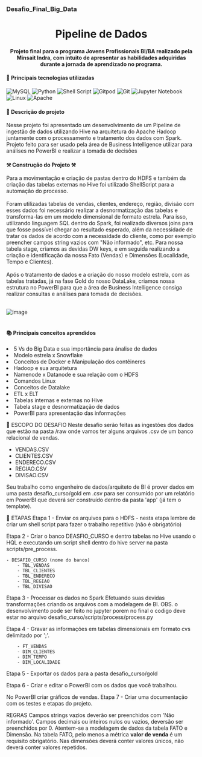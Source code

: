  ### Desafio_Final_Big_Data
 
<h1 align="center"> Pipeline de Dados </h1>
<h4 align="center">Projeto final para o programa Jovens Profissionais BI/BA realizado pela Minsait Indra, com intuito de apresentar as habilidades adquiridas durante a jornada de aprendizado no programa.</h4>
<h4 tabindex="-1" dir="auto">📌 Principais tecnologias utilizadas</h4>

![MySQL](https://img.shields.io/badge/mysql-%2300f.svg?style=for-the-badge&logo=mysql&logoColor=white) ![Python](https://img.shields.io/badge/python-3670A0?style=for-the-badge&logo=python&logoColor=ffdd54) ![Shell Script](https://img.shields.io/badge/shell_script-%23121011.svg?style=for-the-badge&logo=gnu-bash&logoColor=white) ![Gitpod](https://img.shields.io/badge/gitpod-f06611.svg?style=for-the-badge&logo=gitpod&logoColor=white) ![Git](https://img.shields.io/badge/GIT-E44C30?style=for-the-badge&logo=git&logoColor=white) ![Jupyter Notebook](https://img.shields.io/badge/jupyter-%23FA0F00.svg?style=for-the-badge&logo=jupyter&logoColor=white) ![Linux](https://img.shields.io/badge/Linux-FCC624?style=for-the-badge&logo=linux&logoColor=black) ![Apache](https://img.shields.io/badge/apache-%23D42029.svg?style=for-the-badge&logo=apache&logoColor=white)

<h4 tabindex="-1" dir="auto"></a> 📍 Descrição do projeto</h4>

Nesse projeto foi apresentado um desenvolvimento de um Pipeline de ingestão de dados utilizando Hive na arquitetura do Apache Hadoop juntamente com o processamento e tratamento dos dados com Spark. Projeto feito para ser usado pela área de Business Intelligence utilizar para análises no PowerBI e realizar a tomada de decisões


<h4 tabindex="-1" dir="auto">⚒️ Construção do Projeto ⚒️</h4>
Para a movimentação e criação de pastas dentro do HDFS e também da criação das tabelas externas no Hive foi utilizado ShellScript para a automação do processo.
<br></br>
Foram utilizadas tabelas de vendas, clientes, endereço, região, divisão com esses dados foi necessário realizar a desnormatização das tabelas e transforma-las em um modelo dimensional de formato estrela.
Para isso, utilizando linguagem SQL dentro do Spark, foi realizado diversos joins para que fosse possível chegar ao resultado esperado, além da necessidade de tratar os dados de acordo com a necessidade do cliente, como por exemplo preencher campos string vazios com "Não informado", etc. Para nossa tabela stage, criamos as devidas DW keys, e em seguida realizando a criação e identificação da nossa Fato (Vendas) e Dimensões (Localidade, Tempo e Clientes).
<br></br>
Após o tratamento de dados e a criação do nosso modelo estrela, com as tabelas tratadas, já na fase Gold do nosso DataLake, criamos nossa estrutura no PowerBI para que a área de Business Intelligence consiga realizar consultas e análises para tomada de decisões.
<br></br>

![image](https://user-images.githubusercontent.com/126920974/230743241-db2c1ee3-cc80-432c-9803-c641f210c64f.png)
<br></br>
<h4 tabindex="-1" dir="auto">📚 Principais conceitos aprendidos</h4>
<li> 5 Vs do Big Data e sua importância para ánalise de dados </li>
<li> Modelo estrela x Snowflake </li>
<li> Conceitos de Docker e Manipulação dos contêineres </li>
<li> Hadoop e sua arquitetura </li>
<li> Namenode x Datanode e sua relação com o HDFS </li>
<li> Comandos Linux </li>
<li> Conceitos de Datalake </li>
<li> ETL x ELT </li>
<li> Tabelas internas e externas no Hive </li>
<li> Tabela stage e desnormatização de dados </li>
<li> PowerBI para apresentação das informações </li>

📌 ESCOPO DO DESAFIO
Neste desafio serão feitas as ingestões dos dados que estão na pasta /raw onde vamos ter alguns arquivos .csv de um banco relacional de vendas.

 - VENDAS.CSV
 - CLIENTES.CSV
 - ENDERECO.CSV
 - REGIAO.CSV
 - DIVISAO.CSV

Seu trabalho como engenheiro de dados/arquiteto de BI é prover dados em uma pasta desafio_curso/gold em .csv para ser consumido por um relatório em PowerBI que deverá ser construído dentro da pasta 'app' (já tem o template).

📑 ETAPAS
Etapa 1 - Enviar os arquivos para o HDFS
    - nesta etapa lembre de criar um shell script para fazer o trabalho repetitivo (não é obrigatório)

Etapa 2 - Criar o banco DEASFIO_CURSO e dentro tabelas no Hive usando o HQL e executando um script shell dentro do hive server na pasta scripts/pre_process.

    - DESAFIO_CURSO (nome do banco)
        - TBL_VENDAS
        - TBL_CLIENTES
        - TBL_ENDERECO
        - TBL_REGIAO
        - TBL_DIVISAO

Etapa 3 - Processar os dados no Spark Efetuando suas devidas transformações criando os arquivos com a modelagem de BI.
OBS. o desenvolvimento pode ser feito no jupyter porem no final o codigo deve estar no arquivo desafio_curso/scripts/process/process.py

Etapa 4 - Gravar as informações em tabelas dimensionais em formato cvs delimitado por ';'.

        - FT_VENDAS
        - DIM_CLIENTES
        - DIM_TEMPO
        - DIM_LOCALIDADE

Etapa 5 - Exportar os dados para a pasta desafio_curso/gold

Etapa 6 - Criar e editar o PowerBI com os dados que você trabalhou.

No PowerBI criar gráficos de vendas.
Etapa 7 - Criar uma documentação com os testes e etapas do projeto.

REGRAS
Campos strings vazios deverão ser preenchidos com 'Não informado'.
Campos decimais ou inteiros nulos ou vazios, deversão ser preenchidos por 0.
Atentem-se a modelagem de dados da tabela FATO e Dimensão.
Na tabela FATO, pelo menos a métrica <b>valor de venda</b> é um requisito obrigatório.
Nas dimensões deverá conter valores únicos, não deverá conter valores repetidos.

